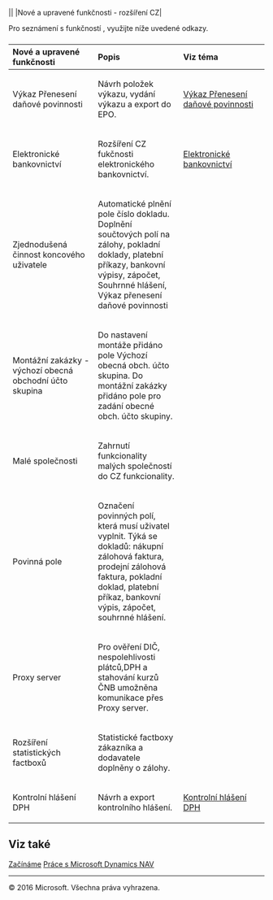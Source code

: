 ||
|Nové a upravené funkčnosti - rozšíření CZ|

Pro seznámení s funkčností , využijte níže uvedené odkazy.

### 

<table>
<col width="33%" />
<col width="33%" />
<col width="33%" />
<thead>
<tr class="header">
<th align="left"><strong>Nové a upravené funkčnosti</strong></th>
<th align="left"><strong>Popis</strong></th>
<th align="left"><strong>Viz téma</strong></th>
</tr>
</thead>
<tbody>
<tr class="odd">
<td align="left"><p>Výkaz Přenesení daňové povinnosti</p></td>
<td align="left"><p>Návrh položek výkazu, vydání výkazu a export do EPO.</p></td>
<td align="left"><p><a href="conCZReverseChargeStatement.htm">Výkaz Přenesení daňové povinnosti</a></p></td>
</tr>
<tr class="even">
<td align="left"><p>Elektronické bankovnictví</p></td>
<td align="left"><p>Rozšíření CZ fukčnosti elektronického bankovnictví.</p></td>
<td align="left"><p><a href="conCZBanking.htm">Elektronické bankovnictví</a></p></td>
</tr>
<tr class="odd">
<td align="left"><p>Zjednodušená činnost koncového uživatele</p></td>
<td align="left"><p>Automatické plnění pole číslo dokladu. Doplnění součtových polí na zálohy, pokladní doklady, platební příkazy, bankovní výpisy, zápočet, Souhrnné hlášení, Výkaz přenesení daňové povinnosti</p></td>
<td align="left"><p></p></td>
</tr>
<tr class="even">
<td align="left"><p>Montážní zakázky - výchozí obecná obchodní účto skupina</p></td>
<td align="left"><p>Do nastavení montáže přidáno pole Výchozí obecná obch. účto skupina. Do montážní zakázky přidáno pole pro zadání obecné obch. účto skupiny.</p></td>
<td align="left"><p></p></td>
</tr>
<tr class="odd">
<td align="left"><p>Malé společnosti</p></td>
<td align="left"><p>Zahrnutí funkcionality malých společností do CZ funkcionality.</p></td>
<td align="left"><p></p></td>
</tr>
<tr class="even">
<td align="left"><p>Povinná pole</p></td>
<td align="left"><p>Označení povinných polí, která musí uživatel vyplnit. Týká se dokladů: nákupní zálohová faktura, prodejní zálohová faktura, pokladní doklad, platební příkaz, bankovní výpis, zápočet, souhrnné hlášení.</p></td>
<td align="left"><p></p></td>
</tr>
<tr class="odd">
<td align="left"><p>Proxy server</p></td>
<td align="left"><p>Pro ověření DIČ, nespolehlivosti plátců,DPH a stahování kurzů ČNB umožněna komunikace přes Proxy server.</p></td>
<td align="left"><p></p></td>
</tr>
<tr class="even">
<td align="left"><p>Rozšíření statistických factboxů</p></td>
<td align="left"><p>Statistické factboxy zákazníka a dodavatele doplněny o zálohy.</p></td>
<td align="left"><p></p></td>
</tr>
<tr class="odd">
<td align="left"><p>Kontrolní hlášení DPH</p></td>
<td align="left"><p>Návrh a export kontrolního hlášení.</p></td>
<td align="left"><p><a href="conCZControlReport.htm">Kontrolní hlášení DPH</a></p></td>
</tr>
</tbody>
</table>

Viz také
--------

[Začínáme](./conGettingStarted.htm)
 [Práce s Microsoft Dynamics NAV](./conWorkingWithNAV.htm)

* * * * *

© 2016 Microsoft. Všechna práva vyhrazena.


